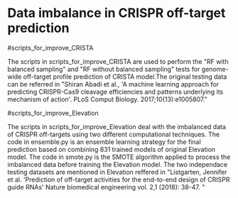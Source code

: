 # Data imbalance in CRISPR off-target prediction

#scripts_for_improve_CRISTA 

The scripts in scripts_for_improve_CRISTA are used to perform the "RF with balanced sampling" and "RF without balanced sampling" tests for genome-wide off-target profile prediction of CRISTA model.The original testing data can be referred in "Shiran Abadi et al., 'A machine learning approach for predicting CRISPR-Cas9 cleavage efficiencies and patterns underlying its mechanism of action'. PLoS Comput Biology. 2017;10(13):e1005807."

#scripts_for_improve_Elevation

The scripts in scripts_for_improve_Elevation deal with the imbalanced data of CRISPR off-targets using two different computational techniques. The code in ensemble.py is an ensemble learning strategy for the final prediction based on combining 831 trained models of original Elevation model. The code in smote.py is the SMOTE algorithm applied to process the imbalanced data before training the Elevation model. The two independace testing datasets are mentioned in Elevation reffered in "Listgarten, Jennifer et al. 'Prediction of off-target activities for the end-to-end design of CRISPR guide RNAs' Nature biomedical engineering vol. 2,1 (2018): 38-47. "

